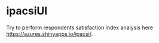 # ipacsiUI

Try to perform respondents satisfaction index analysis here <https://azures.shinyapps.io/ipacsi/>.